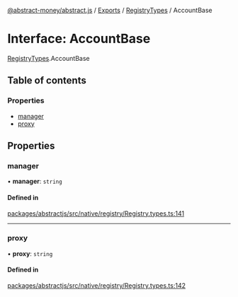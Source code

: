 [@abstract-money/abstract.js](../README.md) / [Exports](../modules.md) / [RegistryTypes](../modules/RegistryTypes.md) / AccountBase

# Interface: AccountBase

[RegistryTypes](../modules/RegistryTypes.md).AccountBase

## Table of contents

### Properties

- [manager](RegistryTypes.AccountBase.md#manager)
- [proxy](RegistryTypes.AccountBase.md#proxy)

## Properties

### manager

• **manager**: `string`

#### Defined in

[packages/abstractjs/src/native/registry/Registry.types.ts:141](https://github.com/Abstract-OS/abstract.js/blob/c46b309/packages/abstractjs/src/native/registry/Registry.types.ts#L141)

___

### proxy

• **proxy**: `string`

#### Defined in

[packages/abstractjs/src/native/registry/Registry.types.ts:142](https://github.com/Abstract-OS/abstract.js/blob/c46b309/packages/abstractjs/src/native/registry/Registry.types.ts#L142)
